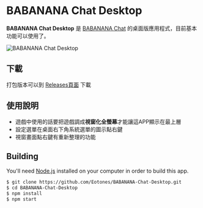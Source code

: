 # BABANANA Chat Desktop

**BABANANA Chat Desktop** 是 [BABANANA Chat](https://banana.eotones.net/) 的桌面版應用程式，目前基本功能可以使用了。

![BABANANA Chat Desktop](https://raw.githubusercontent.com/Eotones/BABANANA-Chat-Desktop/master/assets/readme_img/babanana_chat_desktop_06_2.png)

## 下載

打包版本可以到 [Releases頁面](https://github.com/Eotones/BABANANA-Chat-Desktop/releases) 下載

## 使用說明

* 遊戲中使用的話要把遊戲調成**視窗化全螢幕**才能讓這APP顯示在最上層
* 設定選單在桌面右下角系統選單的圖示點右鍵
* 視窗畫面點右鍵有重新整理的功能

## Building

You'll need [Node.js](https://nodejs.org) installed on your computer in order to build this app.

```bash
$ git clone https://github.com/Eotones/BABANANA-Chat-Desktop.git
$ cd BABANANA-Chat-Desktop
$ npm install
$ npm start
```